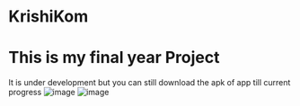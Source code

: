 # KrishiKom
# This is my final year Project 
It is under development but you can still download the apk of app till current progress
![image](https://github.com/shivamshi/KrishiKom/assets/67598248/3fb2d541-e93e-4f4a-adc9-ab5c58f429b3)
![image](https://github.com/shivamshi/KrishiKom/assets/67598248/dcf663f7-8a47-4cab-a0db-fbadf6b90d8c)

